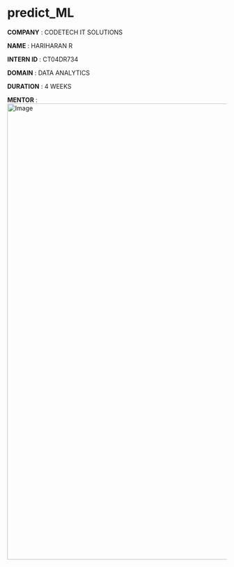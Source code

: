 # predict_ML
**COMPANY** : CODETECH IT SOLUTIONS

**NAME** : HARIHARAN R

**INTERN ID** : CT04DR734

**DOMAIN** : DATA ANALYTICS

**DURATION** : 4 WEEKS

**MENTOR** : 
<img width="689" height="1045" alt="Image" src="https://github.com/user-attachments/assets/a2d984af-eb15-47ed-90cb-23676dba993f" />
